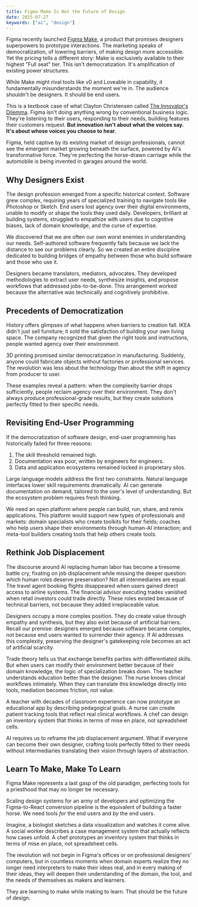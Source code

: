 ```yaml
---
title: Figma Make Is Not the Future of Design
date: 2025-07-27
keywords: ["ai", "design"]
---
```


Figma recently launched [Figma Make](https://www.figma.com/blog/figma-make-general-availability/), a product that promises designers superpowers to prototype interactions. The marketing speaks of democratization, of lowering barriers, of making design more accessible. Yet the pricing tells a different story: Make is exclusively available to their highest "Full seat" tier. This isn't democratization. It's amplification of existing power structures.

While Make might rival tools like v0 and Loveable in capability, it fundamentally misunderstands the moment we're in. The audience shouldn't be designers. It should be end users.

This is a textbook case of what Clayton Christensen called [The Innovator's Dilemma](https://en.wikipedia.org/wiki/The_Innovator%27s_Dilemma). Figma isn't doing anything wrong by conventional business logic. They're listening to their users, responding to their needs, building features their customers request. **But innovation isn't about what the voices say. It's about whose voices you choose to hear**.

Figma, held captive by its existing market of design professionals, cannot see the emergent market growing beneath the surface, powered by AI's transformative force. They're perfecting the horse-drawn carriage while the automobile is being invented in garages around the world.

## Why Designers Exist

The design profession emerged from a specific historical context. Software grew complex, requiring years of specialized training to navigate tools like Photoshop or Sketch. End users lost agency over their digital environments, unable to modify or shape the tools they used daily. Developers, brilliant at building systems, struggled to empathize with users due to cognitive biases, lack of domain knowledge, and the curse of expertise.

We discovered that we are often our own worst enemies in understanding our needs. Self-authored software frequently fails because we lack the distance to see our problems clearly. So we created an entire discipline dedicated to building bridges of empathy between those who build software and those who use it.

Designers became translators, mediators, advocates. They developed methodologies to extract user needs, synthesize insights, and propose workflows that addressed jobs-to-be-done. This arrangement worked because the alternative was technically and cognitively prohibitive.

## Precedents of Democratization

History offers glimpses of what happens when barriers to creation fall. IKEA didn't just sell furniture; it sold the satisfaction of building your own living space. The company recognized that given the right tools and instructions, people wanted agency over their environment.

3D printing promised similar democratization in manufacturing. Suddenly, anyone could fabricate objects without factories or professional services. The revolution was less about the technology than about the shift in agency from producer to user.

These examples reveal a pattern: when the complexity barrier drops sufficiently, people reclaim agency over their environment. They don't always produce professional-grade results, but they create solutions perfectly fitted to their specific needs.

## Revisiting End-User Programming

If the democratization of software design, end-user programming has historically failed for three reasons:

1. The skill threshold remained high.
2. Documentation was poor, written by engineers for engineers.
3. Data and application ecosystems remained locked in proprietary silos.

Large language models address the first two constraints. Natural language interfaces lower skill requirements dramatically. AI can generate documentation on demand, tailored to the user's level of understanding. But the ecosystem problem requires fresh thinking.

We need an open platform where people can build, run, share, and remix applications. This platform would support new types of professionals and markets: domain specialists who create toolkits for their fields; coaches who help users shape their environments through human-AI interaction; and meta-tool builders creating tools that help others create tools.

## Rethink Job Displacement

The discourse around AI replacing human labor has become a tiresome battle cry, fixating on job displacement while missing the deeper question: which human roles deserve preservation? Not all intermediaries are equal. The travel agent booking flights disappeared when users gained direct access to airline systems. The financial advisor executing trades vanished when retail investors could trade directly. These roles existed because of technical barriers, not because they added irreplaceable value.

Designers occupy a more complex position. They do create value through empathy and synthesis, but they also exist because of artificial barriers. Recall our premise: designers emerged because software became complex, not because end users wanted to surrender their agency. If AI addresses this complexity, preserving the designer's gatekeeping role becomes an act of artificial scarcity.

Trade theory tells us that exchange benefits parties with differentiated skills. But when users can modify their environment better because of their domain knowledge, the logic of specialization breaks down. The teacher understands education better than the designer. The nurse knows clinical workflows intimately. When they can translate this knowledge directly into tools, mediation becomes friction, not value.

A teacher with decades of classroom experience can now prototype an educational app by describing pedagogical goals. A nurse can create patient tracking tools that reflect real clinical workflows. A chef can design an inventory system that thinks in terms of mise en place, not spreadsheet cells.

AI requires us to reframe the job displacement argument. What if everyone can become their own designer, crafting tools perfectly fitted to their needs without intermediaries translating their vision through layers of abstraction.

## Learn To Make, Make To Learn

Figma Make represents a last gasp of the old paradigm, perfecting tools for a priesthood that may no longer be necessary.

Scaling design systems for an army of developers and optimizing the Figma-to-React conversion pipeline is the equivalent of building a faster horse. We need tools _for_ the end users and _by_ the end users.

Imagine, a biologist sketches a data visualization and watches it come alive. A social worker describes a case management system that actually reflects how cases unfold. A chef prototypes an inventory system that thinks in terms of mise en place, not spreadsheet cells.

The revolution will not begin in Figma's offices or on professional designers' computers, but in countless moments when domain experts realize they no longer need interpreters to make their ideas real, and in every making of their ideas, they will deepen their understanding of the domain, the tool, and the needs of themselves as makers and learners. 

They are learning to make while making to learn. That should be the future of design.
